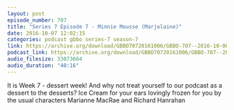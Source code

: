 ```yaml
---
layout: post
episode_number: 707
title: "Series 7 Episode 7 - Minnie Mousse (Marjolaine)"
date: 2016-10-07 12:02:15
categories: podcast gbbo series-7 season-7
link: https://archive.org/download/GBBO70720161006/GBBO-707--2016-10-06.mp3
podcast_link: https://archive.org/download/GBBO70720161006/GBBO-707--2016-10-06.mp3
audio_filesize: 33073664
audio_duration: "40:16"
---
```

It is Week 7 - dessert week! And why not treat yourself to our podcast as a dessert to the desserts? Ice Cream for your ears lovingly frozen for you by the usual characters Marianne MacRae and Richard Hanrahan
